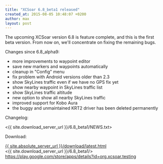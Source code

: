 ```yaml
---
title: "XCSoar 6.8_beta1 released"
created_at: 2015-08-05 10:48:07 +0200
author: max
layout: post
---
```


The upcoming XCSoar version 6.8 is feature complete, and this is the
first beta version.  From now on, we'll concentrate on fixing the
remaining bugs.

Changes since 6.8_alpha9:

* more improvements to waypoint editor
* save new markers and waypoints automatically
* cleanup in "Config" menu
* fix problem with Android versions older than 2.3
* show SkyLines traffic even if we have no GPS fix yet
* show nearby waypoint in SkyLines traffic list
* show SkyLines traffic altitude
* new option to show all nearby SkyLines traffic
* improved support for Kobo Aura
* the buggy and unmaintained KRT2 driver has been deleted permanently

Changelog:

  <{{ site.download_server_url }}/6.8_beta1/NEWS.txt>

Download:

 [{{ site.absolute_server_url }}/download/latest.html](/download/latest.html)  
 <{{ site.download_server_url }}/6.8_beta1/>  
 <https://play.google.com/store/apps/details?id=org.xcsoar.testing>
